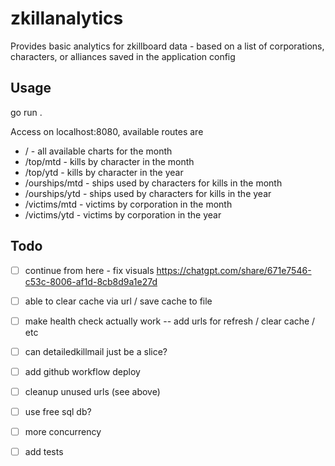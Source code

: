# zkillanalytics

Provides basic analytics for zkillboard data - based on a list of corporations, characters, or alliances saved in the application config

## Usage

go run .

Access on localhost:8080, available routes are

- / - all available charts for the month
- /top/mtd  - kills by character in the month
- /top/ytd  - kills by character in the year
- /ourships/mtd - ships used by characters for kills in the month
- /ourships/ytd - ships used by characters for kills in the year
- /victims/mtd - victims by corporation in the month
- /victims/ytd - victims by corporation in the year

## Todo

- [ ] continue from here - fix visuals https://chatgpt.com/share/671e7546-c53c-8006-af1d-8cb8d9a1e27d
- [ ] able to clear cache via url / save cache to file
- [ ] make health check actually work -- add urls for refresh / clear cache / etc
- [ ] can detailedkillmail just be a slice?
- [ ] add github workflow deploy
- [ ] cleanup unused urls (see above)
- [ ] use free sql db?
- [ ] more concurrency
- [ ] add tests

